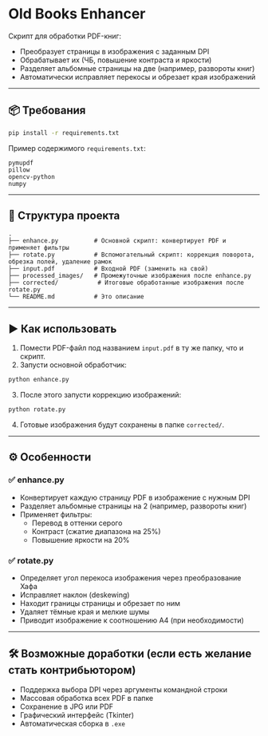 # Old Books Enhancer

Скрипт для обработки PDF-книг:  
- Преобразует страницы в изображения с заданным DPI  
- Обрабатывает их (ЧБ, повышение контраста и яркости)  
- Разделяет альбомные страницы на две (например, развороты книг)  
- Автоматически исправляет перекосы и обрезает края изображений  

---

## 📦 Требования

```bash
pip install -r requirements.txt
```

Пример содержимого `requirements.txt`:
```
pymupdf
pillow
opencv-python
numpy
```

---

## 📁 Структура проекта

```
.
├── enhance.py          # Основной скрипт: конвертирует PDF и применяет фильтры
├── rotate.py           # Вспомогательный скрипт: коррекция поворота, обрезка полей, удаление рамок
├── input.pdf           # Входной PDF (заменить на свой)
├── processed_images/   # Промежуточные изображения после enhance.py
├── corrected/           # Итоговые обработанные изображения после rotate.py
└── README.md           # Это описание
```

---

## ▶️ Как использовать

1. Помести PDF-файл под названием `input.pdf` в ту же папку, что и скрипт.
2. Запусти основной обработчик:

```bash
python enhance.py
```

3. После этого запусти коррекцию изображений:

```bash
python rotate.py
```

4. Готовые изображения будут сохранены в папке `corrected/`.

---

## ⚙️ Особенности

### ✅ enhance.py
- Конвертирует каждую страницу PDF в изображение с нужным DPI  
- Разделяет альбомные страницы на 2 (например, развороты книг)  
- Применяет фильтры:
  - Перевод в оттенки серого
  - Контраст (сжатие диапазона на 25%)
  - Повышение яркости на 20%

### ✅ rotate.py
- Определяет угол перекоса изображения через преобразование Хафа  
- Исправляет наклон (deskewing)  
- Находит границы страницы и обрезает по ним  
- Удаляет тёмные края и мелкие шумы  
- Приводит изображение к соотношению A4 (при необходимости)

---

## 🛠 Возможные доработки (если есть желание стать контрибьютором)

- Поддержка выбора DPI через аргументы командной строки
- Массовая обработка всех PDF в папке
- Сохранение в JPG или PDF
- Графический интерфейс (Tkinter)
- Автоматическая сборка в `.exe`